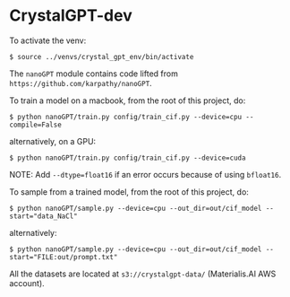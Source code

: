 CrystalGPT-dev
==============

To activate the venv:
```
$ source ../venvs/crystal_gpt_env/bin/activate
```

The `nanoGPT` module contains code lifted from `https://github.com/karpathy/nanoGPT`. 

To train a model on a macbook, from the root of this project, do:
```shell
$ python nanoGPT/train.py config/train_cif.py --device=cpu --compile=False
```
alternatively, on a GPU:
```shell
$ python nanoGPT/train.py config/train_cif.py --device=cuda
```
NOTE: Add `--dtype=float16` if an error occurs because of using `bfloat16`.

To sample from a trained model, from the root of this project, do:
```shell
$ python nanoGPT/sample.py --device=cpu --out_dir=out/cif_model --start="data_NaCl"
```
alternatively:
```shell
$ python nanoGPT/sample.py --device=cpu --out_dir=out/cif_model --start="FILE:out/prompt.txt"
```

All the datasets are located at `s3://crystalgpt-data/` (Materialis.AI AWS account).